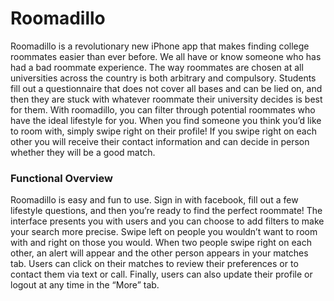 # Roomadillo

Roomadillo is a revolutionary new iPhone app that makes finding college roommates easier than ever before. We all have or know someone who has had a bad roommate experience. The way roommates are chosen at all universities across the country is both arbitrary and compulsory. Students fill out a questionnaire that does not cover all bases and can be lied on, and then they are stuck with whatever roommate their university decides is best for them. With roomadillo, you can filter through potential roommates who have the ideal lifestyle for you. When you find someone you think you’d like to room with, simply swipe right on their profile! If you swipe right on each other you will receive their contact information and can decide in person whether they will be a good match.
### Functional Overview
Roomadillo is easy and fun to use. Sign in with facebook, fill out a few lifestyle questions, and then you’re ready to find the perfect roommate! The interface presents you with users and you can choose to add filters to make your search more precise. Swipe left on people you wouldn’t want to room with and right on those you would. When two people swipe right on each other, an alert will appear and the other person appears in your matches tab. Users can click on their matches to review their preferences or to contact them via text or call. Finally, users can also update their profile or logout at any time in the “More” tab.


